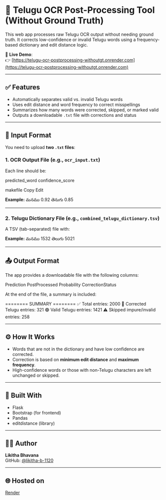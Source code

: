 # 📝 Telugu OCR Post-Processing Tool (Without Ground Truth)

This web app processes raw Telugu OCR output without needing ground truth. It corrects low-confidence or invalid Telugu words using a frequency-based dictionary and edit distance logic.

🔗 **Live Demo**:  
👉 [https://telugu-ocr-postprocessing-withoutgt.onrender.com](https://telugu-ocr-postprocessing-withoutgt.onrender.com)

---

## ✅ Features

- Automatically separates valid vs. invalid Telugu words
- Uses edit distance and word frequency to correct misspellings
- Summarizes how many words were corrected, skipped, or marked valid
- Outputs a downloadable `.txt` file with corrections and status

---

## 📂 Input Format

You need to upload **two `.txt` files**:

### 1. OCR Output File (e.g., `ocr_input.txt`)

Each line should be:

predicted_word confidence_score

makefile
Copy
Edit

**Example:**
మనము 0.92
తెనుగు 0.85

---

### 2. Telugu Dictionary File (e.g., `combined_telugu_dictionary.tsv`)

A TSV (tab-separated) file with:


**Example:**
మనము 1532
తెలుగు 5021

---

## 📤 Output Format

The app provides a downloadable file with the following columns:

Prediction PostProcessed Probability CorrectionStatus

At the end of the file, a summary is included:

======== SUMMARY ========
✅ Total entries: 2000
🔁 Corrected Telugu entries: 321
🟢 Valid Telugu entries: 1421
⚠️ Skipped impure/invalid entries: 258


---

## ⚙️ How It Works

- Words that are not in the dictionary and have low confidence are corrected.
- Correction is based on **minimum edit distance** and **maximum frequency**.
- High-confidence words or those with non-Telugu characters are left unchanged or skipped.

---

## 🧰 Built With

- Flask
- Bootstrap (for frontend)
- Pandas
- editdistance (library)

---

## 👩‍💻 Author

**Likitha Bhavana**  
GitHub: [@likitha-b-1120](https://github.com/likitha-b-1120)

---

## 🌐 Hosted on

[Render](https://render.com)
